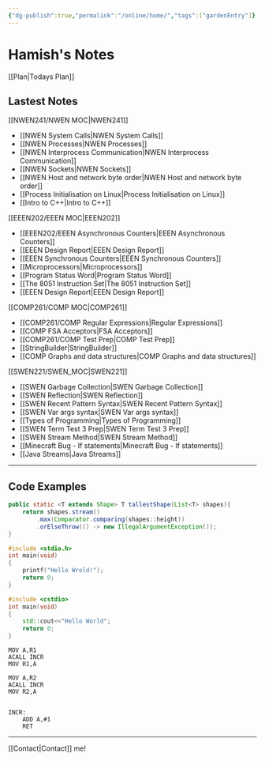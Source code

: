 ```yaml
---
{"dg-publish":true,"permalink":"/online/home/","tags":["gardenEntry"]}
---
```



# Hamish's Notes

[[Plan\|Todays Plan]]

## Lastest Notes

[[NWEN241/NWEN MOC\|NWEN241]]
- [[NWEN System Calls\|NWEN System Calls]]
- [[NWEN Processes\|NWEN Processes]]
- [[NWEN Interprocess Communication\|NWEN Interprocess Communication]]
- [[NWEN Sockets\|NWEN Sockets]]
- [[NWEN Host and network byte order\|NWEN Host and network byte order]]
- [[Process Initialisation on Linux\|Process Initialisation on Linux]]
- [[Intro to C++\|Intro to C++]]

[[EEEN202/EEEN MOC\|EEEN202]]
- [[EEEN202/EEEN Asynchronous Counters\|EEEN Asynchronous Counters]]
- [[EEEN Design Report\|EEEN Design Report]]
- [[EEEN Synchronous Counters\|EEEN Synchronous Counters]]
- [[Microprocessors\|Microprocessors]]
- [[Program Status Word\|Program Status Word]]
- [[The 8051 Instruction Set\|The 8051 Instruction Set]]
- [[EEEN Design Report\|EEEN Design Report]]

[[COMP261/COMP MOC\|COMP261]]
- [[COMP261/COMP Regular Expressions\|Regular Expressions]]
- [[COMP FSA Acceptors\|FSA Acceptors]]
- [[COMP261/COMP Test Prep\|COMP Test Prep]]
- [[StringBuilder\|StringBuilder]]
- [[COMP Graphs and data structures\|COMP Graphs and data structures]]

[[SWEN221/SWEN_MOC\|SWEN221]]
- [[SWEN Garbage Collection\|SWEN Garbage Collection]]
- [[SWEN Reflection\|SWEN Reflection]]
- [[SWEN Recent Pattern Syntax\|SWEN Recent Pattern Syntax]]
- [[SWEN Var args syntax\|SWEN Var args syntax]]
- [[Types of Programming\|Types of Programming]]
- [[SWEN Term Test 3 Prep\|SWEN Term Test 3 Prep]]
- [[SWEN Stream Method\|SWEN Stream Method]]
- [[Minecraft Bug - If statements\|Minecraft Bug - If statements]]
- [[Java Streams\|Java Streams]]

***

## Code Examples

```java
public static <T extends Shape> T tallestShape(List<T> shapes){
	return shapes.stream()
		.max(Comparator.comparing(shapes::height))
		.orElseThrow(() -> new IllegalArgumentException());
}
```

```C
#include <stdio.h>
int main(void)
{
	printf("Hello Wrold!");
	return 0;
}
```

```C++
#include <cstdio>
int main(void)
{
	std::cout<<"Hello World";
	return 0;
}
```

```assembly
MOV A,R1
ACALL INCR
MOV R1,A

MOV A,R2
ACALL INCR
MOV R2,A


INCR:
	ADD A,#1
	RET
```

***

[[Contact\|Contact]] me!

